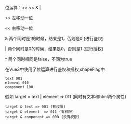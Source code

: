 位运算：\>> << & | 

\>> 左移动一位

<< 右移动一位

& 两个同时是1的时候，结果是1，否则是0 (进行鉴权)

| 两个同时是0的时候，结果是0，否则是1 (进行授权)

^ 两个同时相同是false，不同为true

在Vue3中使用了位运算进行鉴权和授权,shapeFlag中

```
text 001
element 010
component 100
```

假如 target = text | element => 011 (同时有文本和html两个属性)

```
target & text => 001 (有权限)
target & element  => 011 (有权限)
target & component => 000 (没有权限)
```
